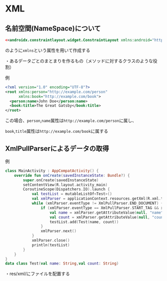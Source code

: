 # XML

## 名前空間(NameSpace)について

```xml
<<androidx.constraintlayout.widget.ConstraintLayout xmlns:android="http://schemas.android.com/apk/res/android"
```

のように`xmlns`という属性を用いて作成する

・あるデータごとのまとまりを作るもの（メソッドに対するクラスのような役割）

例

```xml
<?xml version="1.0" encoding="UTF-8"?>
<root xmlns:person="http://example.com/person"
      xmlns:book="http://example.com/book">
  <person:name>John Doe</person:name>
  <book:title>The Great Gatsby</book:title>
</root>
```

この場合、`person`,`name`属性は`http://example.com/person`に属し、

`book`,`title`属性は`http://example.com/book`に属する


## XmlPullParserによるデータの取得

例

```kotlin
class MainActivity : AppCompatActivity() {
    override fun onCreate(savedInstanceState: Bundle?) {
        super.onCreate(savedInstanceState)
        setContentView(R.layout.activity_main)
        CoroutineScope(Dispatchers.IO).launch {
            val testList = mutableListOf<Test>()
            val xmlParser = applicationContext.resources.getXml(R.xml.test_file)
            while (xmlParser.eventType != XmlPullParser.END_DOCUMENT) {
                if (xmlParser.eventType == XmlPullParser.START_TAG && xmlParser.name == "data") {
                    val name = xmlParser.getAttributeValue(null, "name")
                    val count = xmlParser.getAttributeValue(null, "count")
                    testList.add(Test(name, count))
                }
                xmlParser.next()
            }
            xmlParser.close()
            println(testList)
        }
    }
}
data class Test(val name: String,val count: String)
```

・res/xml/にファイルを配置する
